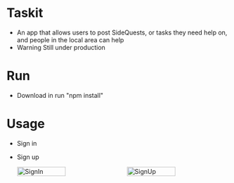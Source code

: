 # Taskit
- An app that allows users to post SideQuests, or tasks they need help on, and people in the local area can help
- Warning Still under production

# Run
- Download in run "npm install"

# Usage
- Sign in
- Sign up

  <div class="image-container">
   <img src="https://github.com/xXViridianXx/SideQuest/blob/main/images/SignIn.png" alt="SignIn">
   <img src="https://github.com/xXViridianXx/SideQuest/blob/main/images/SignUp.png" alt="SignUp">
</div>

<style>
   .image-container {
       display: flex;
       justify-content: space-between;
   }
   img {
       width: 48%;
   }
</style>



